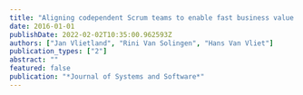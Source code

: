 ```yaml
---
title: "Aligning codependent Scrum teams to enable fast business value delivery: A governance framework and set of intervention actions"
date: 2016-01-01
publishDate: 2022-02-02T10:35:00.962593Z
authors: ["Jan Vlietland", "Rini Van Solingen", "Hans Van Vliet"]
publication_types: ["2"]
abstract: ""
featured: false
publication: "*Journal of Systems and Software*"
---
```


